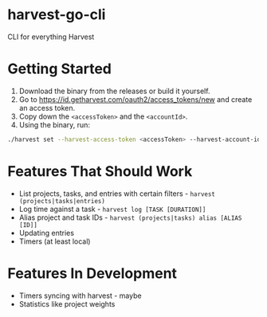 # harvest-go-cli
CLI for everything Harvest

# Getting Started
1. Download the binary from the releases or build it yourself.
2. Go to https://id.getharvest.com/oauth2/access_tokens/new and create an access token. 
3. Copy down the `<accessToken>` and the `<accountId>`.
4. Using the binary, run:
```sh
./harvest set --harvest-access-token <accessToken> --harvest-account-id <accountId>
```

# Features That Should Work
* List projects, tasks, and entries with certain filters - `harvest (projects|tasks|entries)`
* Log time against a task - `harvest log [TASK [DURATION]]`
* Alias project and task IDs - `harvest (projects|tasks) alias [ALIAS [ID]]` 
* Updating entries
* Timers (at least local)

# Features In Development
* Timers syncing with harvest - maybe
* Statistics like project weights
